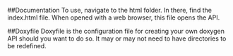##Documentation
To use, navigate to the html folder. In there, find the index.html file. When opened with a web browser, this file opens the API.

##Doxyfile
Doxyfile is the configuration file for creating your own doxygen API should you want to do so. It may or may not need to have directories to be redefined.

